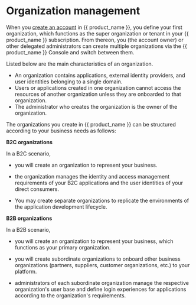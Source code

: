 # Organization management

When you [create an account](../../get-started/create-asgardeo-account/) in {{ product_name }}, you define your first organization, which functions as the super organization or tenant in your {{ product_name }} subscription. From thereon, you (the account owner) or other delegated administrators can create multiple organizations via the {{ product_name }} Console and switch between them.

Listed below are the main characteristics of an organization.
- An organization contains applications, external identity providers, and user identities belonging to a single domain.
- Users or applications created in one organization cannot access the resources of another organization unless they are onboarded to that organization.
- The administrator who creates the organization is the owner of the organization.

The organizations you create in {{ product_name }} can be structured according to your business needs as follows:

**B2C organizations**

In a B2C scenario,

- you will create an organization to represent your business.

- the organization manages the identity and access management requirements of your B2C applications and the user identities of your direct consumers.

- You may create separate organizations to replicate the environments of the application development lifecycle.

**B2B organizations**

In a B2B scenario,

- you will create an organization to represent your business, which functions as your primary organization.

- you will create subordinate organizations to onboard other business organizations (partners, suppliers, customer organizations, etc.) to your platform.

- administrators of each subordinate organization manage the respective organization's user base and define login experiences for applications according to the organization's requirements.

    <!-- Learn more about how {{ product_name }} supports B2B platforms. -->
